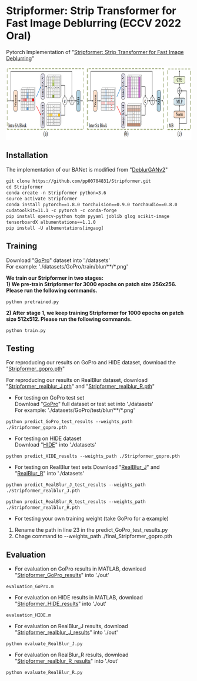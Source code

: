 # Stripformer: Strip Transformer for Fast Image Deblurring (ECCV 2022 Oral)
Pytorch Implementation of "[Stripformer: Strip Transformer for Fast Image Deblurring](https://arxiv.org/abs/2204.04627)"

<img src="./Figure/Intra_Inter.PNG" width = "800" height = "200" div align=center />

## Installation
The implementation of our BANet is modified from "[DeblurGANv2](https://github.com/VITA-Group/DeblurGANv2)"
```
git clone https://github.com/pp00704831/Stripformer.git
cd Stripformer
conda create -n Stripformer python=3.6
source activate Stripformer
conda install pytorch==1.8.0 torchvision==0.9.0 torchaudio==0.8.0 cudatoolkit=11.1 -c pytorch -c conda-forge
pip install opencv-python tqdm pyyaml joblib glog scikit-image tensorboardX albumentations==1.1.0
pip install -U albumentations[imgaug]
```


## Training
Download "[GoPro](https://drive.google.com/drive/folders/1BdV2l7A5MRXLWszGonMxR88eV27geb_n?usp=sharing)" dataset into './datasets' </br>
For example: './datasets/GoPro/train/blur/\*\*/\*.png'

**We train our Stripformer in two stages:** </br>
**1) We pre-train Stripformer for 3000 epochs on patch size 256x256. Please run the following commands.** </br>
```
python pretrained.py
```

**2) After stage 1, we keep training Stripformer for 1000 epochs on patch size 512x512. Please run the following commands.** </br>
```
python train.py
```

## Testing
For reproducing our results on GoPro and HIDE dataset, download the "[Stripformer_gopro.pth](https://drive.google.com/drive/folders/1YcIwqlgWQw_dhy_h0fqZlnKGptq1eVjZ?usp=sharing)"

For reproducing our results on RealBlur dataset, download "[Stripformer_realblur_J.pth](https://drive.google.com/drive/folders/1YcIwqlgWQw_dhy_h0fqZlnKGptq1eVjZ?usp=sharing)" and "[Stripformer_realblur_R.pth](https://drive.google.com/drive/folders/1YcIwqlgWQw_dhy_h0fqZlnKGptq1eVjZ?usp=sharing)"

* For testing on GoPro test set </br>
Download "[GoPro](https://drive.google.com/drive/folders/1BdV2l7A5MRXLWszGonMxR88eV27geb_n?usp=sharing)" full dataset or test set into './datasets' </br>
For example: './datasets/GoPro/test/blur/\*\*/\*.png'
```
python predict_GoPro_test_results --weights_path ./Stripformer_gopro.pth 
```
* For testing on HIDE dataset </br>
Download "[HIDE](https://drive.google.com/drive/folders/1BdV2l7A5MRXLWszGonMxR88eV27geb_n?usp=sharing)" into './datasets' </br>
```
python predict_HIDE_results --weights_path ./Stripformer_gopro.pth 
```
* For testing on RealBlur test sets
Download "[RealBlur_J](https://drive.google.com/drive/folders/1BdV2l7A5MRXLWszGonMxR88eV27geb_n?usp=sharing)" and "[RealBlur_R](https://drive.google.com/drive/folders/1BdV2l7A5MRXLWszGonMxR88eV27geb_n?usp=sharing)" into './datasets' </br>
```
python predict_RealBlur_J_test_results --weights_path ./Stripformer_realblur_J.pth 
```
```
python predict_RealBlur_R_test_results --weights_path ./Stripformer_realblur_R.pth 
```

* For testing your own training weight (take GoPro for a example) 
1) Rename the path in line 23 in the predict_GoPro_test_results.py </br>
2) Chage command to --weights_path ./final_Stripformer_gopro.pth

## Evaluation
* For evaluation on GoPro results in MATLAB, download "[Stripformer_GoPro_results](https://drive.google.com/drive/folders/19uXbEEHojEwC29_jL8Gkd1jknc8kiRcR?usp=sharing)" into './out'
```
evaluation_GoPro.m
```
* For evaluation on HIDE results in MATLAB, download "[Stripformer_HIDE_results](https://drive.google.com/drive/folders/19uXbEEHojEwC29_jL8Gkd1jknc8kiRcR?usp=sharing)" into './out'
```
evaluation_HIDE.m
```
* For evaluation on RealBlur_J results, download "[Stripformer_realblur_J_results](https://drive.google.com/drive/folders/19uXbEEHojEwC29_jL8Gkd1jknc8kiRcR?usp=sharing)" into './out'
```
python evaluate_RealBlur_J.py
```
* For evaluation on RealBlur_R results, download "[Stripformer_realblur_R_results](https://drive.google.com/drive/folders/1AlGIJZBsTzH5jdcouHlHIUx_vZgE6EMC?usp=sharing)" into './out'
```
python evaluate_RealBlur_R.py
```
